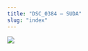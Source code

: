 ```yaml
---
title: "DSC_0384 – SUDA"
slug: "index"
---
```


[![](/wp-content/2015/05/DSC_0384-300x201.jpg)](/wp-content/2015/05/DSC_0384.jpg)